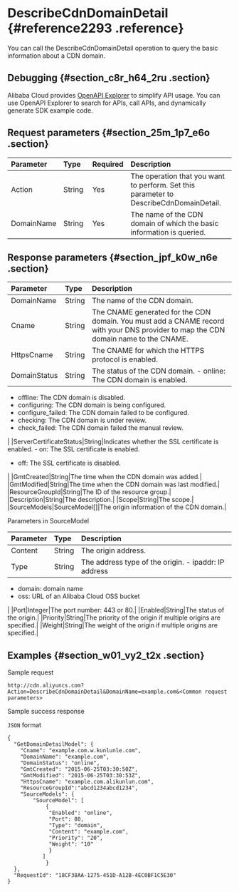 # DescribeCdnDomainDetail {#reference2293 .reference}

You can call the DescribeCdnDomainDetail operation to query the basic information about a CDN domain.

## Debugging {#section_c8r_h64_2ru .section}

Alibaba Cloud provides [OpenAPI Explorer](https://api.aliyun.com/#/?product=Cdn&api=DescribeCdnDomainDetail) to simplify API usage. You can use OpenAPI Explorer to search for APIs, call APIs, and dynamically generate SDK example code.

## Request parameters {#section_25m_1p7_e6o .section}

|Parameter|Type|Required|Description|
|:--------|:---|:-------|:----------|
|Action|String |Yes|The operation that you want to perform. Set this parameter to DescribeCdnDomainDetail.|
|DomainName|String|Yes|The name of the CDN domain of which the basic information is queried.|

## Response parameters {#section_jpf_k0w_n6e .section}

|Parameter|Type|Description|
|:--------|:---|:----------|
|DomainName|String|The name of the CDN domain.|
|Cname|String|The CNAME generated for the CDN domain. You must add a CNAME record with your DNS provider to map the CDN domain name to the CNAME.|
|HttpsCname|String|The CNAME for which the HTTPS protocol is enabled.|
|DomainStatus|String|The status of the CDN domain. -   online: The CDN domain is enabled.
-   offline: The CDN domain is disabled.
-   configuring: The CDN domain is being configured.
-   configure\_failed: The CDN domain failed to be configured.
-   checking: The CDN domain is under review.
-   check\_failed: The CDN domain failed the manual review.

 |
|ServerCertificateStatus|String|Indicates whether the SSL certificate is enabled. -   on: The SSL certificate is enabled.
-   off: The SSL certificate is disabled.

 |
|GmtCreated|String|The time when the CDN domain was added.|
|GmtModified|String|The time when the CDN domain was last modified.|
|ResourceGroupId|String|The ID of the resource group.|
|Description|String|The description.|
|Scope|String|The scope.|
|SourceModels|SourceModel\[\]|The origin information of the CDN domain.|

Parameters in SourceModel

|Parameter|Type|Description|
|:--------|:---|:----------|
|Content|String|The origin address.|
|Type|String|The address type of the origin. -   ipaddr: IP address
-   domain: domain name
-   oss: URL of an Alibaba Cloud OSS bucket

 |
|Port|Integer|The port number: 443 or 80.|
|Enabled|String|The status of the origin.|
|Priority|String|The priority of the origin if multiple origins are specified.|
|Weight|String|The weight of the origin if multiple origins are specified.|

## Examples {#section_w01_vy2_t2x .section}

Sample request

``` {#codeblock_pqx_3zc_fyb}
http://cdn.aliyuncs.com?Action=DescribeCdnDomainDetail&DomainName=example.com&<Common request parameters>
```

Sample success response

`JSON` format

``` {#codeblock_a51_uuz_5wv .language-json}
{
  "GetDomainDetailModel": {
    "Cname": "example.com.w.kunlunle.com",
    "DomainName": "example.com",
    "DomainStatus": "online",
    "GmtCreated": "2015-06-25T03:30:50Z",
    "GmtModified": "2015-06-25T03:30:53Z",
    "HttpsCname": "example.com.alikunlun.com",
    "ResourceGroupId":"abcd1234abcd1234",
    "SourceModels": {
        "SourceModel": [
            {
             "Enabled": "online",
             "Port": 80,
             "Type": "domain",
             "Content": "example.com",
             "Priority": "20",
             "Weight": "10"
             }
           ]
            }
  },
  "RequestId": "18CF38AA-1275-451D-A12B-4EC0BF1C5E30"
}
```

